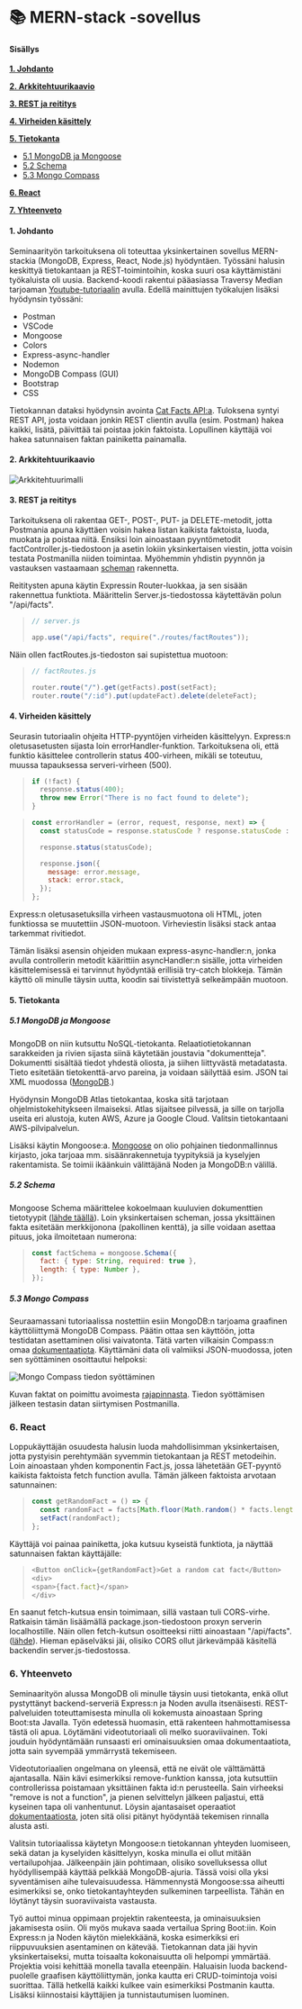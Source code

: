 # :books: MERN-stack -sovellus

#### Sisällys

**[1. Johdanto](#johdanto)**

**[2. Arkkitehtuurikaavio](#arkkitehtuurikaavio)**

**[3. REST ja reititys](#rest)**

**[4. Virheiden käsittely](#virheiden_käsittely)**

**[5. Tietokanta](#tietokanta)**

- [5.1 MongoDB ja Mongoose](#mongo-mongoose)
- [5.2 Schema](#schema)
- [5.3 Mongo Compass](#compass)

**[6. React](#react)**

**[7. Yhteenveto](#yhteenveto)**

#### 1. Johdanto <a name="johdanto"></a>

Seminaarityön tarkoituksena oli toteuttaa yksinkertainen sovellus MERN-stackia (MongoDB, Express, React, Node.js) hyödyntäen. Työssäni halusin keskittyä tietokantaan ja REST-toimintoihin, koska suuri osa käyttämistäni työkaluista oli uusia. Backend-koodi rakentui pääasiassa Traversy Median tarjoaman [Youtube-tutoriaalin](https://www.youtube.com/watch?v=-0exw-9YJBo) avulla. Edellä mainittujen työkalujen lisäksi hyödynsin työssäni:

- Postman
- VSCode
- Mongoose
- Colors
- Express-async-handler
- Nodemon
- MongoDB Compass (GUI)
- Bootstrap
- CSS

Tietokannan dataksi hyödynsin avointa [Cat Facts API:a](https://catfact.ninja/). Tuloksena syntyi REST API, josta voidaan jonkin REST clientin avulla (esim. Postman) hakea kaikki, lisätä, päivittää tai poistaa jokin faktoista. Lopullinen käyttäjä voi hakea satunnaisen faktan painiketta painamalla.

#### 2. Arkkitehtuurikaavio <a name="arkkitehtuurikaavio"></a>

![Arkkitehtuurimalli](/assets/arkkitehtuurimalli.png)

#### 3. REST ja reititys <a name="rest"></a>

Tarkoituksena oli rakentaa GET-, POST-, PUT- ja DELETE-metodit, jotta Postmania apuna käyttäen voisin hakea listan kaikista faktoista, luoda, muokata ja poistaa niitä. Ensiksi loin ainoastaan pyyntömetodit factController.js-tiedostoon ja asetin lokiin yksinkertaisen viestin, jotta voisin testata Postmanilla niiden toimintaa. Myöhemmin yhdistin pyynnön ja vastauksen vastaamaan [scheman](#schema) rakennetta.

Reititysten apuna käytin Expressin Router-luokkaa, ja sen sisään rakennettua funktiota. Määrittelin Server.js-tiedostossa käytettävän polun "/api/facts".

> ```javascript
> // server.js
>
> app.use("/api/facts", require("./routes/factRoutes"));
> ```

Näin ollen factRoutes.js-tiedoston sai supistettua muotoon:

> ```javascript
> // factRoutes.js
>
> router.route("/").get(getFacts).post(setFact);
> router.route("/:id").put(updateFact).delete(deleteFact);
> ```

#### 4. Virheiden käsittely <a name="virheiden_käsittely"></a>

Seurasin tutoriaalin ohjeita HTTP-pyyntöjen virheiden käsittelyyn. Express:n oletusasetusten sijasta loin errorHandler-funktion. Tarkoituksena oli, että funktio käsittelee controllerin status 400-virheen, mikäli se toteutuu, muussa tapauksessa serveri-virheen (500).

> ```javascript
> if (!fact) {
>   response.status(400);
>   throw new Error("There is no fact found to delete");
> }
> ```

> ```javascript
> const errorHandler = (error, request, response, next) => {
>   const statusCode = response.statusCode ? response.statusCode : 500;
>
>   response.status(statusCode);
>
>   response.json({
>     message: error.message,
>     stack: error.stack,
>   });
> };
> ```

Express:n oletusasetuksilla virheen vastausmuotona oli HTML, joten funktiossa se muutettiin JSON-muotoon. Virheviestin lisäksi stack antaa tarkemmat rivitiedot.

Tämän lisäksi asensin ohjeiden mukaan express-async-handler:n, jonka avulla controllerin metodit käärittiin asyncHandler:n sisälle, jotta virheiden käsittelemisessä ei tarvinnut hyödyntää erillisiä try-catch blokkeja. Tämän käyttö oli minulle täysin uutta, koodin sai tiivistettyä selkeämpään muotoon.

#### 5. Tietokanta <a name="tietokanta"></a>

##### 5.1 MongoDB ja Mongoose <a name="mongo-mongoose"></a>

MongoDB on niin kutsuttu NoSQL-tietokanta. Relaatiotietokannan sarakkeiden ja rivien sijasta siinä käytetään joustavia "dokumentteja". Dokumentti sisältää tiedot yhdestä oliosta, ja siihen liittyvästä metadatasta. Tieto esitetään tietokenttä-arvo pareina, ja voidaan säilyttää esim. JSON tai XML muodossa ([MongoDB](https://www.mongodb.com/document-databases).)

Hyödynsin MongoDB Atlas tietokantaa, koska sitä tarjotaan ohjelmistokehitykseen ilmaiseksi. Atlas sijaitsee pilvessä, ja sille on tarjolla useita eri alustoja, kuten AWS, Azure ja Google Cloud. Valitsin tietokantaani AWS-pilvipalvelun.

Lisäksi käytin Mongoose:a. [Mongoose](https://mongoosejs.com/) on olio pohjainen tiedonmallinnus kirjasto, joka tarjoaa mm. sisäänrakennetuja tyypityksiä ja kyselyjen rakentamista. Se toimii ikäänkuin välittäjänä Noden ja MongoDB:n välillä.

##### 5.2 Schema <a name="schema"></a>

Mongoose Schema määrittelee kokoelmaan kuuluvien dokumenttien tietotyypit ([lähde täällä](https://mongoosejs.com/docs/guide.html#definition)). Loin yksinkertaisen scheman, jossa yksittäinen fakta esitetään merkkijonona (pakollinen kenttä), ja sille voidaan asettaa pituus, joka ilmoitetaan numerona:

> ```javascript
> const factSchema = mongoose.Schema({
>   fact: { type: String, required: true },
>   length: { type: Number },
> });
> ```

##### 5.3 Mongo Compass <a name="compass"></a>

Seuraamassani tutoriaalissa nostettiin esiin MongoDB:n tarjoama graafinen käyttöliittymä MongoDB Compass. Päätin ottaa sen käyttöön, jotta testidatan asettaminen olisi vaivatonta. Tätä varten vilkaisin Compass:n omaa [dokumentaatiota](https://www.mongodb.com/docs/compass/current/documents/insert/). Käyttämäni data oli valmiiksi JSON-muodossa, joten sen syöttäminen osoittautui helpoksi:

![Mongo Compass tiedon syöttäminen](/assets/insert_document.png)

Kuvan faktat on poimittu avoimesta [rajapinnasta](https://catfact.ninja/). Tiedon syöttämisen jälkeen testasin datan siirtymisen Postmanilla.

### 6. React <a name="react"></a>

Loppukäyttäjän osuudesta halusin luoda mahdollisimman yksinkertaisen, jotta pystyisin perehtymään syvemmin tietokantaan ja REST metodeihin. Loin ainoastaan yhden komponentin Fact.js, jossa lähetetään GET-pyyntö kaikista faktoista fetch function avulla. Tämän jälkeen faktoista arvotaan satunnainen:

> ```javascript
> const getRandomFact = () => {
>   const randomFact = facts[Math.floor(Math.random() * facts.length)];
>   setFact(randomFact);
> };
> ```

Käyttäjä voi painaa painiketta, joka kutsuu kyseistä funktiota, ja näyttää satunnaisen faktan käyttäjälle:

> ```javascript
> <Button onClick={getRandomFact}>Get a random cat fact</Button>
> <div>
> <span>{fact.fact}</span>
> </div>
> ```

En saanut fetch-kutsua ensin toimimaan, sillä vastaan tuli CORS-virhe. Ratkaisin tämän lisäämällä package.json-tiedostoon proxyn serverin localhostille. Näin ollen fetch-kutsun osoitteeksi riitti ainoastaan "/api/facts". ([lähde](https://create-react-app.dev/docs/proxying-api-requests-in-development/)). Hieman epäselväksi jäi, olisiko CORS ollut järkevämpää käsitellä backendin server.js-tiedostossa.

### 6. Yhteenveto <a name="yhteenveto"></a>

Seminaarityön alussa MongoDB oli minulle täysin uusi tietokanta, enkä ollut pystyttänyt backend-serveriä Express:n ja Noden avulla itsenäisesti. REST-palveluiden toteuttamisesta minulla oli kokemusta ainoastaan Spring Boot:sta Javalla. Työn edetessä huomasin, että rakenteen hahmottamisessa tästä oli apua. Löytämäni videotutoriaali oli melko suoraviivainen. Toki jouduin hyödyntämään runsaasti eri ominaisuuksien omaa dokumentaatiota, jotta sain syvempää ymmärrystä tekemiseen.

Videotutoriaalien ongelmana on yleensä, että ne eivät ole välttämättä ajantasalla. Näin kävi esimerkiksi remove-funktion kanssa, jota kutsuttiin controllerissa poistamaan yksittäinen fakta id:n perusteella. Sain virheeksi "remove is not a function", ja pienen selvittelyn jälkeen paljastui, että kyseinen tapa oli vanhentunut. Löysin ajantasaiset operaatiot [dokumentaatiosta](https://mongoosejs.com/docs/queries.html), joten sitä olisi pitänyt hyödyntää tekemisen rinnalla alusta asti.

Valitsin tutoriaalissa käytetyn Mongoose:n tietokannan yhteyden luomiseen, sekä datan ja kyselyiden käsittelyyn, koska minulla ei ollut mitään vertailupohjaa. Jälkeenpäin jäin pohtimaan, olisiko sovelluksessa ollut hyödyllisempää käyttää pelkkää MongoDB-ajuria. Tässä voisi olla yksi syventämisen aihe tulevaisuudessa. Hämmennystä Mongoose:ssa aiheutti esimerkiksi se, onko tietokantayhteyden sulkeminen tarpeellista. Tähän en löytänyt täysin suoraviivaista vastausta.

Työ auttoi minua oppimaan projektin rakenteesta, ja ominaisuuksien jakamisesta osiin. Oli myös mukava saada vertailua Spring Boot:iin. Koin Express:n ja Noden käytön mielekkäänä, koska esimerkiksi eri riippuvuuksien asentaminen on kätevää. Tietokannan data jäi hyvin yksinkertaiseksi, mutta toisaalta kokonaisuutta oli helpompi ymmärtää. Projektia voisi kehittää monella tavalla eteenpäin. Haluaisin luoda backend-puolelle graafisen käyttöliittymän, jonka kautta eri CRUD-toimintoja voisi suorittaa. Tällä hetkellä kaikki kulkee vain esimerkiksi Postmanin kautta. Lisäksi kiinnostaisi käyttäjien ja tunnistautumisen luominen.
